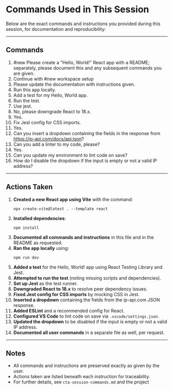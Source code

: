 # Commands Used in This Session

Below are the exact commands and instructions you provided during this session, for documentation and reproducibility:

---

## Commands

1. #new Please create a "Hello, World!" React app with a README; separately, please document this and any subsequent commands you are given.
2. Continue with #new workspace setup
3. Please update the documentation with instructions given.
4. Run this app locally.
5. Add a test for my Hello, World app.
6. Run the test.
7. Use jest.
8. No, please downgrade React to 18.x.
9. Yes.
10. Fix Jest config for CSS imports.
11. Yes.
12. Can you insert a dropdown containing the fields in the response from https://ip-api.com/docs/api:json?
13. Can you add a linter to my code, please?
14. Yes.
15. Can you update my environment to lint code on save?
16. How do I disable the dropdown if the input is empty or not a valid IP address?

---

## Actions Taken

1. **Created a new React app using Vite** with the command:
   ```
   npx create-vite@latest . --template react
   ```
2. **Installed dependencies**:
   ```
   npm install
   ```
3. **Documented all commands and instructions** in this file and in the README as requested.
4. **Ran the app locally** using:
   ```
   npm run dev
   ```
5. **Added a test** for the Hello, World! app using React Testing Library and Jest.
6. **Attempted to run the test** (noting missing scripts and dependencies).
7. **Set up Jest** as the test runner.
8. **Downgraded React to 18.x** to resolve peer dependency issues.
9. **Fixed Jest config for CSS imports** by mocking CSS in Jest.
10. **Inserted a dropdown** containing the fields from the ip-api.com JSON response.
11. **Added ESLint** and a recommended config for React.
12. **Configured VS Code** to lint code on save via `.vscode/settings.json`.
13. **Updated the dropdown** to be disabled if the input is empty or not a valid IP address.
14. **Documented all user commands** in a separate file as well, per request.

---

## Notes

- All commands and instructions are preserved exactly as given by the user.
- Actions taken are listed beneath each instruction for traceability.
- For further details, see `cta-session-commands.md` and the project
